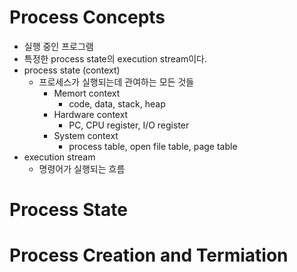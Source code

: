 # Process Concepts
- 실행 중인 프로그램
- 특정한 process state의 execution stream이다.
- process state (context)
	- 프로세스가 실행되는데 관여하는 모든 것들
		- Memort context
			- code, data, stack, heap
		- Hardware context
			- PC, CPU register, I/O register
		- System context
			- process table, open file table, page table
- execution stream
	- 명령어가 실행되는 흐름
# Process State

# Process Creation and Termiation

